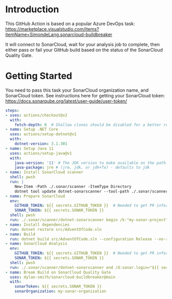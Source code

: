 # Introduction 
This GitHub Action is based on a popular Azure DevOps task: https://marketplace.visualstudio.com/items?itemName=SimondeLang.sonarcloud-buildbreaker

It will connect to SonarCloud, wait for your analysis job to complete, then either pass or fail your GitHub build based on the status of the SonarCloud Quality Gate.

# Getting Started
You need to pass this task your SonarCloud organization name, and SonarCloud token.  See instructions here for getting your SonarCloud token: https://docs.sonarqube.org/latest/user-guide/user-token/

```yaml
steps:
- uses: actions/checkout@v2
  with:
    fetch-depth: 0  # Shallow clones should be disabled for a better relevancy of analysis
- name: Setup .NET Core
  uses: actions/setup-dotnet@v1
  with:
    dotnet-version: 3.1.301
- name: Setup Java 11
  uses: actions/setup-java@v1
  with:
    java-version: '11' # The JDK version to make available on the path.
    java-package: jre # (jre, jdk, or jdk+fx) - defaults to jdk
- name: Install SonarCloud scanner
  shell: pwsh
  run: |
    New-Item -Path ./.sonar/scanner -ItemType Directory
    dotnet tool update dotnet-sonarscanner --tool-path ./.sonar/scanner --version 4.10.0
- name: Prepare SonarCloud
  env:
    GITHUB_TOKEN: ${{ secrets.GITHUB_TOKEN }}  # Needed to get PR information, if any
    SONAR_TOKEN: ${{ secrets.SONAR_TOKEN }}
  shell: pwsh
  run: ./.sonar/scanner/dotnet-sonarscanner begin /k:"my-sonar-project" /o:"my-sonar-organization" /d:sonar.login="${{ secrets.SONAR_TOKEN }}" /d:sonar.host.url="https://sonarcloud.io"
- name: Install dependencies
  run: dotnet restore src/AdventOfCode.sln
- name: Build
  run: dotnet build src/AdventOfCode.sln --configuration Release --no-restore
- name: SonarCloud Analysis
  env:
    GITHUB_TOKEN: ${{ secrets.GITHUB_TOKEN }}  # Needed to get PR information, if any
    SONAR_TOKEN: ${{ secrets.SONAR_TOKEN }}
  shell: pwsh
  run: ./.sonar/scanner/dotnet-sonarscanner end /d:sonar.login="${{ secrets.SONAR_TOKEN }}"
- name: Break Build on SonarCloud Quality Gate
  uses: dylan-smith/sonarcloud-buildbreaker@main
  with:
    sonarToken: ${{ secrets.SONAR_TOKEN }}
    sonarOrganization: my-sonar-organization
```